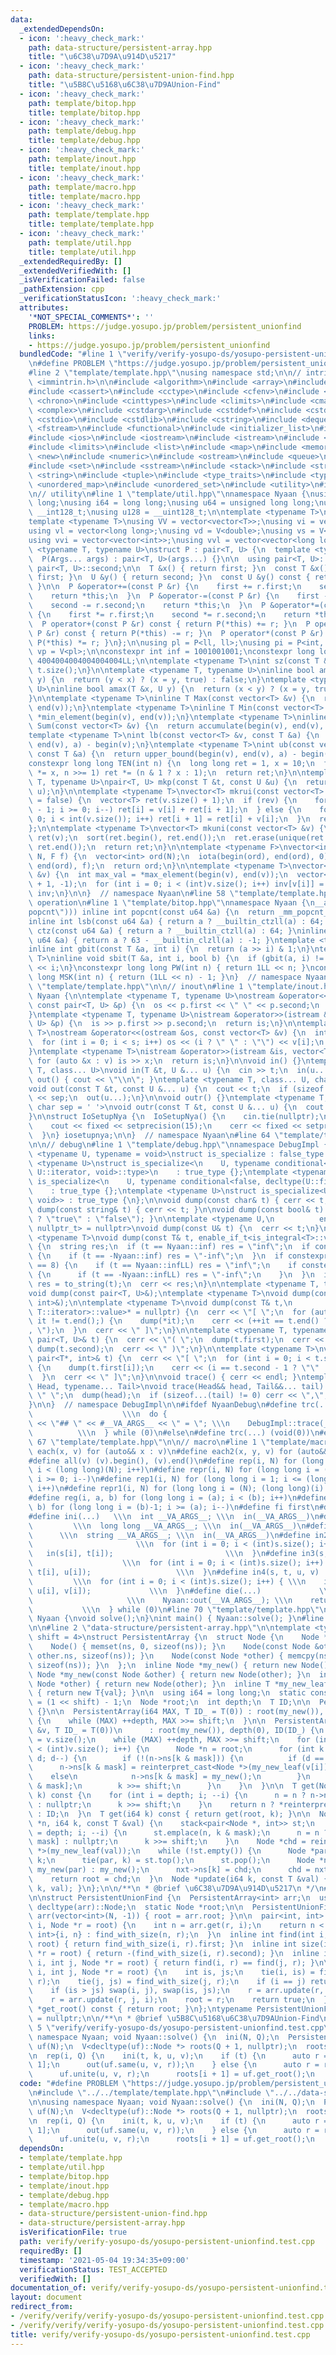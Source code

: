 ```yaml
---
data:
  _extendedDependsOn:
  - icon: ':heavy_check_mark:'
    path: data-structure/persistent-array.hpp
    title: "\u6C38\u7D9A\u914D\u5217"
  - icon: ':heavy_check_mark:'
    path: data-structure/persistent-union-find.hpp
    title: "\u5B8C\u5168\u6C38\u7D9AUnion-Find"
  - icon: ':heavy_check_mark:'
    path: template/bitop.hpp
    title: template/bitop.hpp
  - icon: ':heavy_check_mark:'
    path: template/debug.hpp
    title: template/debug.hpp
  - icon: ':heavy_check_mark:'
    path: template/inout.hpp
    title: template/inout.hpp
  - icon: ':heavy_check_mark:'
    path: template/macro.hpp
    title: template/macro.hpp
  - icon: ':heavy_check_mark:'
    path: template/template.hpp
    title: template/template.hpp
  - icon: ':heavy_check_mark:'
    path: template/util.hpp
    title: template/util.hpp
  _extendedRequiredBy: []
  _extendedVerifiedWith: []
  _isVerificationFailed: false
  _pathExtension: cpp
  _verificationStatusIcon: ':heavy_check_mark:'
  attributes:
    '*NOT_SPECIAL_COMMENTS*': ''
    PROBLEM: https://judge.yosupo.jp/problem/persistent_unionfind
    links:
    - https://judge.yosupo.jp/problem/persistent_unionfind
  bundledCode: "#line 1 \"verify/verify-yosupo-ds/yosupo-persistent-unionfind.test.cpp\"\
    \n#define PROBLEM \"https://judge.yosupo.jp/problem/persistent_unionfind\"\n\n\
    #line 2 \"template/template.hpp\"\nusing namespace std;\n\n// intrinstic\n#include\
    \ <immintrin.h>\n\n#include <algorithm>\n#include <array>\n#include <bitset>\n\
    #include <cassert>\n#include <cctype>\n#include <cfenv>\n#include <cfloat>\n#include\
    \ <chrono>\n#include <cinttypes>\n#include <climits>\n#include <cmath>\n#include\
    \ <complex>\n#include <cstdarg>\n#include <cstddef>\n#include <cstdint>\n#include\
    \ <cstdio>\n#include <cstdlib>\n#include <cstring>\n#include <deque>\n#include\
    \ <fstream>\n#include <functional>\n#include <initializer_list>\n#include <iomanip>\n\
    #include <ios>\n#include <iostream>\n#include <istream>\n#include <iterator>\n\
    #include <limits>\n#include <list>\n#include <map>\n#include <memory>\n#include\
    \ <new>\n#include <numeric>\n#include <ostream>\n#include <queue>\n#include <random>\n\
    #include <set>\n#include <sstream>\n#include <stack>\n#include <streambuf>\n#include\
    \ <string>\n#include <tuple>\n#include <type_traits>\n#include <typeinfo>\n#include\
    \ <unordered_map>\n#include <unordered_set>\n#include <utility>\n#include <vector>\n\
    \n// utility\n#line 1 \"template/util.hpp\"\nnamespace Nyaan {\nusing ll = long\
    \ long;\nusing i64 = long long;\nusing u64 = unsigned long long;\nusing i128 =\
    \ __int128_t;\nusing u128 = __uint128_t;\n\ntemplate <typename T>\nusing V = vector<T>;\n\
    template <typename T>\nusing VV = vector<vector<T>>;\nusing vi = vector<int>;\n\
    using vl = vector<long long>;\nusing vd = V<double>;\nusing vs = V<string>;\n\
    using vvi = vector<vector<int>>;\nusing vvl = vector<vector<long long>>;\n\ntemplate\
    \ <typename T, typename U>\nstruct P : pair<T, U> {\n  template <typename... Args>\n\
    \  P(Args... args) : pair<T, U>(args...) {}\n\n  using pair<T, U>::first;\n  using\
    \ pair<T, U>::second;\n\n  T &x() { return first; }\n  const T &x() const { return\
    \ first; }\n  U &y() { return second; }\n  const U &y() const { return second;\
    \ }\n\n  P &operator+=(const P &r) {\n    first += r.first;\n    second += r.second;\n\
    \    return *this;\n  }\n  P &operator-=(const P &r) {\n    first -= r.first;\n\
    \    second -= r.second;\n    return *this;\n  }\n  P &operator*=(const P &r)\
    \ {\n    first *= r.first;\n    second *= r.second;\n    return *this;\n  }\n\
    \  P operator+(const P &r) const { return P(*this) += r; }\n  P operator-(const\
    \ P &r) const { return P(*this) -= r; }\n  P operator*(const P &r) const { return\
    \ P(*this) *= r; }\n};\n\nusing pl = P<ll, ll>;\nusing pi = P<int, int>;\nusing\
    \ vp = V<pl>;\n\nconstexpr int inf = 1001001001;\nconstexpr long long infLL =\
    \ 4004004004004004004LL;\n\ntemplate <typename T>\nint sz(const T &t) {\n  return\
    \ t.size();\n}\n\ntemplate <typename T, typename U>\ninline bool amin(T &x, U\
    \ y) {\n  return (y < x) ? (x = y, true) : false;\n}\ntemplate <typename T, typename\
    \ U>\ninline bool amax(T &x, U y) {\n  return (x < y) ? (x = y, true) : false;\n\
    }\n\ntemplate <typename T>\ninline T Max(const vector<T> &v) {\n  return *max_element(begin(v),\
    \ end(v));\n}\ntemplate <typename T>\ninline T Min(const vector<T> &v) {\n  return\
    \ *min_element(begin(v), end(v));\n}\ntemplate <typename T>\ninline long long\
    \ Sum(const vector<T> &v) {\n  return accumulate(begin(v), end(v), 0LL);\n}\n\n\
    template <typename T>\nint lb(const vector<T> &v, const T &a) {\n  return lower_bound(begin(v),\
    \ end(v), a) - begin(v);\n}\ntemplate <typename T>\nint ub(const vector<T> &v,\
    \ const T &a) {\n  return upper_bound(begin(v), end(v), a) - begin(v);\n}\n\n\
    constexpr long long TEN(int n) {\n  long long ret = 1, x = 10;\n  for (; n; x\
    \ *= x, n >>= 1) ret *= (n & 1 ? x : 1);\n  return ret;\n}\n\ntemplate <typename\
    \ T, typename U>\npair<T, U> mkp(const T &t, const U &u) {\n  return make_pair(t,\
    \ u);\n}\n\ntemplate <typename T>\nvector<T> mkrui(const vector<T> &v, bool rev\
    \ = false) {\n  vector<T> ret(v.size() + 1);\n  if (rev) {\n    for (int i = int(v.size())\
    \ - 1; i >= 0; i--) ret[i] = v[i] + ret[i + 1];\n  } else {\n    for (int i =\
    \ 0; i < int(v.size()); i++) ret[i + 1] = ret[i] + v[i];\n  }\n  return ret;\n\
    };\n\ntemplate <typename T>\nvector<T> mkuni(const vector<T> &v) {\n  vector<T>\
    \ ret(v);\n  sort(ret.begin(), ret.end());\n  ret.erase(unique(ret.begin(), ret.end()),\
    \ ret.end());\n  return ret;\n}\n\ntemplate <typename F>\nvector<int> mkord(int\
    \ N, F f) {\n  vector<int> ord(N);\n  iota(begin(ord), end(ord), 0);\n  sort(begin(ord),\
    \ end(ord), f);\n  return ord;\n}\n\ntemplate <typename T>\nvector<int> mkinv(vector<T>\
    \ &v) {\n  int max_val = *max_element(begin(v), end(v));\n  vector<int> inv(max_val\
    \ + 1, -1);\n  for (int i = 0; i < (int)v.size(); i++) inv[v[i]] = i;\n  return\
    \ inv;\n}\n\n}  // namespace Nyaan\n#line 58 \"template/template.hpp\"\n\n// bit\
    \ operation\n#line 1 \"template/bitop.hpp\"\nnamespace Nyaan {\n__attribute__((target(\"\
    popcnt\"))) inline int popcnt(const u64 &a) {\n  return _mm_popcnt_u64(a);\n}\n\
    inline int lsb(const u64 &a) { return a ? __builtin_ctzll(a) : 64; }\ninline int\
    \ ctz(const u64 &a) { return a ? __builtin_ctzll(a) : 64; }\ninline int msb(const\
    \ u64 &a) { return a ? 63 - __builtin_clzll(a) : -1; }\ntemplate <typename T>\n\
    inline int gbit(const T &a, int i) {\n  return (a >> i) & 1;\n}\ntemplate <typename\
    \ T>\ninline void sbit(T &a, int i, bool b) {\n  if (gbit(a, i) != b) a ^= T(1)\
    \ << i;\n}\nconstexpr long long PW(int n) { return 1LL << n; }\nconstexpr long\
    \ long MSK(int n) { return (1LL << n) - 1; }\n}  // namespace Nyaan\n#line 61\
    \ \"template/template.hpp\"\n\n// inout\n#line 1 \"template/inout.hpp\"\nnamespace\
    \ Nyaan {\n\ntemplate <typename T, typename U>\nostream &operator<<(ostream &os,\
    \ const pair<T, U> &p) {\n  os << p.first << \" \" << p.second;\n  return os;\n\
    }\ntemplate <typename T, typename U>\nistream &operator>>(istream &is, pair<T,\
    \ U> &p) {\n  is >> p.first >> p.second;\n  return is;\n}\n\ntemplate <typename\
    \ T>\nostream &operator<<(ostream &os, const vector<T> &v) {\n  int s = (int)v.size();\n\
    \  for (int i = 0; i < s; i++) os << (i ? \" \" : \"\") << v[i];\n  return os;\n\
    }\ntemplate <typename T>\nistream &operator>>(istream &is, vector<T> &v) {\n \
    \ for (auto &x : v) is >> x;\n  return is;\n}\n\nvoid in() {}\ntemplate <typename\
    \ T, class... U>\nvoid in(T &t, U &... u) {\n  cin >> t;\n  in(u...);\n}\n\nvoid\
    \ out() { cout << \"\\n\"; }\ntemplate <typename T, class... U, char sep = ' '>\n\
    void out(const T &t, const U &... u) {\n  cout << t;\n  if (sizeof...(u)) cout\
    \ << sep;\n  out(u...);\n}\n\nvoid outr() {}\ntemplate <typename T, class... U,\
    \ char sep = ' '>\nvoid outr(const T &t, const U &... u) {\n  cout << t;\n  outr(u...);\n\
    }\n\nstruct IoSetupNya {\n  IoSetupNya() {\n    cin.tie(nullptr);\n    ios::sync_with_stdio(false);\n\
    \    cout << fixed << setprecision(15);\n    cerr << fixed << setprecision(7);\n\
    \  }\n} iosetupnya;\n\n}  // namespace Nyaan\n#line 64 \"template/template.hpp\"\
    \n\n// debug\n#line 1 \"template/debug.hpp\"\nnamespace DebugImpl {\n\ntemplate\
    \ <typename U, typename = void>\nstruct is_specialize : false_type {};\ntemplate\
    \ <typename U>\nstruct is_specialize<\n    U, typename conditional<false, typename\
    \ U::iterator, void>::type>\n    : true_type {};\ntemplate <typename U>\nstruct\
    \ is_specialize<\n    U, typename conditional<false, decltype(U::first), void>::type>\n\
    \    : true_type {};\ntemplate <typename U>\nstruct is_specialize<U, enable_if_t<is_integral<U>::value,\
    \ void>> : true_type {\n};\n\nvoid dump(const char& t) { cerr << t; }\n\nvoid\
    \ dump(const string& t) { cerr << t; }\n\nvoid dump(const bool& t) { cerr << (t\
    \ ? \"true\" : \"false\"); }\n\ntemplate <typename U,\n          enable_if_t<!is_specialize<U>::value,\
    \ nullptr_t> = nullptr>\nvoid dump(const U& t) {\n  cerr << t;\n}\n\ntemplate\
    \ <typename T>\nvoid dump(const T& t, enable_if_t<is_integral<T>::value>* = nullptr)\
    \ {\n  string res;\n  if (t == Nyaan::inf) res = \"inf\";\n  if constexpr (is_signed<T>::value)\
    \ {\n    if (t == -Nyaan::inf) res = \"-inf\";\n  }\n  if constexpr (sizeof(T)\
    \ == 8) {\n    if (t == Nyaan::infLL) res = \"inf\";\n    if constexpr (is_signed<T>::value)\
    \ {\n      if (t == -Nyaan::infLL) res = \"-inf\";\n    }\n  }\n  if (res.empty())\
    \ res = to_string(t);\n  cerr << res;\n}\n\ntemplate <typename T, typename U>\n\
    void dump(const pair<T, U>&);\ntemplate <typename T>\nvoid dump(const pair<T*,\
    \ int>&);\n\ntemplate <typename T>\nvoid dump(const T& t,\n          enable_if_t<!is_void<typename\
    \ T::iterator>::value>* = nullptr) {\n  cerr << \"[ \";\n  for (auto it = t.begin();\
    \ it != t.end();) {\n    dump(*it);\n    cerr << (++it == t.end() ? \"\" : \"\
    , \");\n  }\n  cerr << \" ]\";\n}\n\ntemplate <typename T, typename U>\nvoid dump(const\
    \ pair<T, U>& t) {\n  cerr << \"( \";\n  dump(t.first);\n  cerr << \", \";\n \
    \ dump(t.second);\n  cerr << \" )\";\n}\n\ntemplate <typename T>\nvoid dump(const\
    \ pair<T*, int>& t) {\n  cerr << \"[ \";\n  for (int i = 0; i < t.second; i++)\
    \ {\n    dump(t.first[i]);\n    cerr << (i == t.second - 1 ? \"\" : \", \");\n\
    \  }\n  cerr << \" ]\";\n}\n\nvoid trace() { cerr << endl; }\ntemplate <typename\
    \ Head, typename... Tail>\nvoid trace(Head&& head, Tail&&... tail) {\n  cerr <<\
    \ \" \";\n  dump(head);\n  if (sizeof...(tail) != 0) cerr << \",\";\n  trace(forward<Tail>(tail)...);\n\
    }\n\n}  // namespace DebugImpl\n\n#ifdef NyaanDebug\n#define trc(...)        \
    \                    \\\n  do {                                      \\\n    cerr\
    \ << \"## \" << #__VA_ARGS__ << \" = \"; \\\n    DebugImpl::trace(__VA_ARGS__);\
    \          \\\n  } while (0)\n#else\n#define trc(...) (void(0))\n#endif\n#line\
    \ 67 \"template/template.hpp\"\n\n// macro\n#line 1 \"template/macro.hpp\"\n#define\
    \ each(x, v) for (auto&& x : v)\n#define each2(x, y, v) for (auto&& [x, y] : v)\n\
    #define all(v) (v).begin(), (v).end()\n#define rep(i, N) for (long long i = 0;\
    \ i < (long long)(N); i++)\n#define repr(i, N) for (long long i = (long long)(N)-1;\
    \ i >= 0; i--)\n#define rep1(i, N) for (long long i = 1; i <= (long long)(N);\
    \ i++)\n#define repr1(i, N) for (long long i = (N); (long long)(i) > 0; i--)\n\
    #define reg(i, a, b) for (long long i = (a); i < (b); i++)\n#define regr(i, a,\
    \ b) for (long long i = (b)-1; i >= (a); i--)\n#define fi first\n#define se second\n\
    #define ini(...)   \\\n  int __VA_ARGS__; \\\n  in(__VA_ARGS__)\n#define inl(...)\
    \         \\\n  long long __VA_ARGS__; \\\n  in(__VA_ARGS__)\n#define ins(...)\
    \      \\\n  string __VA_ARGS__; \\\n  in(__VA_ARGS__)\n#define in2(s, t)    \
    \                       \\\n  for (int i = 0; i < (int)s.size(); i++) { \\\n \
    \   in(s[i], t[i]);                         \\\n  }\n#define in3(s, t, u)    \
    \                    \\\n  for (int i = 0; i < (int)s.size(); i++) { \\\n    in(s[i],\
    \ t[i], u[i]);                   \\\n  }\n#define in4(s, t, u, v)            \
    \         \\\n  for (int i = 0; i < (int)s.size(); i++) { \\\n    in(s[i], t[i],\
    \ u[i], v[i]);             \\\n  }\n#define die(...)             \\\n  do {  \
    \                     \\\n    Nyaan::out(__VA_ARGS__); \\\n    return;       \
    \           \\\n  } while (0)\n#line 70 \"template/template.hpp\"\n\nnamespace\
    \ Nyaan {\nvoid solve();\n}\nint main() { Nyaan::solve(); }\n#line 2 \"data-structure/persistent-union-find.hpp\"\
    \n\n#line 2 \"data-structure/persistent-array.hpp\"\n\ntemplate <typename T, int\
    \ shift = 4>\nstruct PersistentArray {\n  struct Node {\n    Node *ns[1 << shift];\n\
    \    Node() { memset(ns, 0, sizeof(ns)); }\n    Node(const Node &other) { memcpy(ns,\
    \ other.ns, sizeof(ns)); }\n    Node(const Node *other) { memcpy(ns, other->ns,\
    \ sizeof(ns)); }\n  };\n  inline Node *my_new() { return new Node(); }\n  inline\
    \ Node *my_new(const Node &other) { return new Node(other); }\n  inline Node *my_new(const\
    \ Node *other) { return new Node(other); }\n  inline T *my_new_leaf(const T &val)\
    \ { return new T{val}; }\n\n  using i64 = long long;\n  static constexpr int mask\
    \ = (1 << shift) - 1;\n  Node *root;\n  int depth;\n  T ID;\n\n  PersistentArray()\
    \ {}\n\n  PersistentArray(i64 MAX, T ID_ = T(0)) : root(my_new()), depth(0), ID(ID_)\
    \ {\n    while (MAX) ++depth, MAX >>= shift;\n  }\n\n  PersistentArray(const vector<T>\
    \ &v, T ID_ = T(0))\n      : root(my_new()), depth(0), ID(ID_) {\n    i64 MAX\
    \ = v.size();\n    while (MAX) ++depth, MAX >>= shift;\n    for (int i = 0; i\
    \ < (int)v.size(); i++) {\n      Node *n = root;\n      for (int k = i, d = depth;\
    \ d; d--) {\n        if (!(n->ns[k & mask])) {\n          if (d == 1)\n      \
    \      n->ns[k & mask] = reinterpret_cast<Node *>(my_new_leaf(v[i]));\n      \
    \    else\n            n->ns[k & mask] = my_new();\n        }\n        n = n->ns[k\
    \ & mask];\n        k >>= shift;\n      }\n    }\n  }\n\n  T get(Node *n, i64\
    \ k) const {\n    for (int i = depth; i; --i) {\n      n = n ? n->ns[k & mask]\
    \ : nullptr;\n      k >>= shift;\n    }\n    return n ? *reinterpret_cast<T *>(n)\
    \ : ID;\n  }\n  T get(i64 k) const { return get(root, k); }\n\n  Node *update(Node\
    \ *n, i64 k, const T &val) {\n    stack<pair<Node *, int>> st;\n    for (int i\
    \ = depth; i; --i) {\n      st.emplace(n, k & mask);\n      n = n ? n->ns[k &\
    \ mask] : nullptr;\n      k >>= shift;\n    }\n    Node *chd = reinterpret_cast<Node\
    \ *>(my_new_leaf(val));\n    while (!st.empty()) {\n      Node *par;\n      int\
    \ k;\n      tie(par, k) = st.top();\n      st.pop();\n      Node *nxt = par ?\
    \ my_new(par) : my_new();\n      nxt->ns[k] = chd;\n      chd = nxt;\n    }\n\
    \    return root = chd;\n  }\n  Node *update(i64 k, const T &val) { return update(root,\
    \ k, val); }\n};\n\n/**\n * @brief \u6C38\u7D9A\u914D\u5217\n */\n#line 4 \"data-structure/persistent-union-find.hpp\"\
    \n\nstruct PersistentUnionFind {\n  PersistentArray<int> arr;\n  using Node =\
    \ decltype(arr)::Node;\n  static Node *root;\n\n  PersistentUnionFind(int N) :\
    \ arr(vector<int>(N, -1)) { root = arr.root; }\n\n  pair<int, int> find_with_size(int\
    \ i, Node *r = root) {\n    int n = arr.get(r, i);\n    return n < 0 ? pair<int,\
    \ int>{i, n} : find_with_size(n, r);\n  }\n  inline int find(int i, Node *r =\
    \ root) { return find_with_size(i, r).first; }\n  inline int size(int i, Node\
    \ *r = root) { return -(find_with_size(i, r).second); }\n  inline int same(int\
    \ i, int j, Node *r = root) { return find(i, r) == find(j, r); }\n\n  int unite(int\
    \ i, int j, Node *r = root) {\n    int is, js;\n    tie(i, is) = find_with_size(i,\
    \ r);\n    tie(j, js) = find_with_size(j, r);\n    if (i == j) return false;\n\
    \    if (is > js) swap(i, j), swap(is, js);\n    r = arr.update(r, i, is + js);\n\
    \    r = arr.update(r, j, i);\n    root = r;\n    return true;\n  }\n\n  Node\
    \ *get_root() const { return root; }\n};\ntypename PersistentUnionFind::Node *PersistentUnionFind::root\
    \ = nullptr;\n\n/**\n * @brief \u5B8C\u5168\u6C38\u7D9AUnion-Find\n */\n#line\
    \ 5 \"verify/verify-yosupo-ds/yosupo-persistent-unionfind.test.cpp\"\n\nusing\
    \ namespace Nyaan; void Nyaan::solve() {\n  ini(N, Q);\n  PersistentUnionFind\
    \ uf(N);\n  V<decltype(uf)::Node *> roots(Q + 1, nullptr);\n  roots[0] = uf.get_root();\n\
    \n  rep(i, Q) {\n    ini(t, k, u, v);\n    if (t) {\n      auto r = roots[k +\
    \ 1];\n      out(uf.same(u, v, r));\n    } else {\n      auto r = roots[k + 1];\n\
    \      uf.unite(u, v, r);\n      roots[i + 1] = uf.get_root();\n    }\n  }\n}\n"
  code: "#define PROBLEM \"https://judge.yosupo.jp/problem/persistent_unionfind\"\n\
    \n#include \"../../template/template.hpp\"\n#include \"../../data-structure/persistent-union-find.hpp\"\
    \n\nusing namespace Nyaan; void Nyaan::solve() {\n  ini(N, Q);\n  PersistentUnionFind\
    \ uf(N);\n  V<decltype(uf)::Node *> roots(Q + 1, nullptr);\n  roots[0] = uf.get_root();\n\
    \n  rep(i, Q) {\n    ini(t, k, u, v);\n    if (t) {\n      auto r = roots[k +\
    \ 1];\n      out(uf.same(u, v, r));\n    } else {\n      auto r = roots[k + 1];\n\
    \      uf.unite(u, v, r);\n      roots[i + 1] = uf.get_root();\n    }\n  }\n}"
  dependsOn:
  - template/template.hpp
  - template/util.hpp
  - template/bitop.hpp
  - template/inout.hpp
  - template/debug.hpp
  - template/macro.hpp
  - data-structure/persistent-union-find.hpp
  - data-structure/persistent-array.hpp
  isVerificationFile: true
  path: verify/verify-yosupo-ds/yosupo-persistent-unionfind.test.cpp
  requiredBy: []
  timestamp: '2021-05-04 19:34:35+09:00'
  verificationStatus: TEST_ACCEPTED
  verifiedWith: []
documentation_of: verify/verify-yosupo-ds/yosupo-persistent-unionfind.test.cpp
layout: document
redirect_from:
- /verify/verify/verify-yosupo-ds/yosupo-persistent-unionfind.test.cpp
- /verify/verify/verify-yosupo-ds/yosupo-persistent-unionfind.test.cpp.html
title: verify/verify-yosupo-ds/yosupo-persistent-unionfind.test.cpp
---
```

